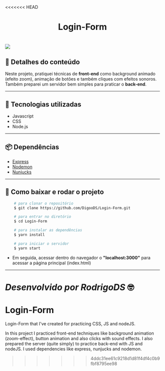 <<<<<<< HEAD
<h1 align="center">
  Login-Form
</h1>

<h1>
  <img src="public/_img/introGif.gif">
</h1>

## 📝 Detalhes do conteúdo
Neste projeto, pratiquei técnicas de **front-end** como background animado (efeito zoom), animação de botões e também cliques com efeitos sonoros. Também preparei um servidor bem simples para praticar o **back-end**.

---

## 🚀 Tecnologias utilizadas
- Javascript
- CSS
- Node.js

---

## 📦 Dependências
- [Express](https://github.com/expressjs/express)
- [Nodemon](https://github.com/remy/nodemon)
- [Nunjucks](https://github.com/mozilla/nunjucks)

---

## 📁 Como baixar e rodar o projeto
```bash
    # para clonar o repositório
    $ git clone https://github.com/DigooDS/Login-Form.git

    # para entrar no diretório
    $ cd Login-Form

    # para instalar as dependências
    $ yarn install 

    # para iniciar o servidor
    $ yarn start

```
- Em seguida, acessar dentro do navegador o **"localhost:3000"** para acessar a página principal (index.html)

---

<i>Desenvolvido por RodrigoDS</i> 🤓
=======
# Login-Form
Login-Form that I've created for practicing CSS, JS and nodeJS.

In this project I practiced front-end techniques like background animation (zoom-effect), button animation and also clicks with sound effects.
I also prepared the server (quite simply) to practice back-end with JS and nodeJS. I used dependencies like express, nunjucks and nodemon.
>>>>>>> 4ddc31ee61c9218d1d81f4df4c0b9fbf8795ee98
